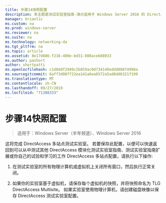 ```yaml
---
title: 步骤14快照配置
description: 本主题是测试实验室指南-演示适用于 Windows Server 2016 的 DirectAccess 多站点部署的一部分
manager: brianlic
ms.custom: na
ms.prod: windows-server
ms.reviewer: na
ms.suite: na
ms.technology: networking-da
ms.tgt_pltfrm: na
ms.topic: article
ms.assetid: 8e17d886-f216-400e-bd31-808aceb88033
ms.author: pashort
author: shortpatti
ms.openlocfilehash: c1d8ddf2949c2b859ac0d734149eddd88874998a
ms.sourcegitcommit: 6aff3d88ff22ea141a6ea6572a5ad8dd6321f199
ms.translationtype: MT
ms.contentlocale: zh-CN
ms.lasthandoff: 09/27/2019
ms.locfileid: "71388333"
---
```

# <a name="step-14-snapshot-the-configuration"></a>步骤14快照配置

>适用于：Windows Server（半年频道）、Windows Server 2016

这将完成 DirectAccess 多站点测试实验室。 若要保存此配置，以便可以快速返回到可以从中测试其他 DirectAccess 模块化测试实验室指南、测试实验室指南扩展或你自己的试验和学习的工作 DirectAccess 多站点配置，请执行以下操作:  
  
1.  在测试实验室的所有物理计算机或虚拟机上关闭所有窗口，然后执行正常关闭。  
  
2.  如果你的实验室基于虚拟机，请保存每个虚拟机的快照，并将快照命名为 TLG DirectAccess Multisite。 如果实验室使用物理计算机，请创建磁盘映像以保存 DirectAccess 测试实验室配置。  
  


